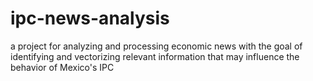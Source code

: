 # ipc-news-analysis
 a project for analyzing and processing economic news with the goal of identifying and vectorizing relevant information that may influence the behavior of Mexico's IPC 
